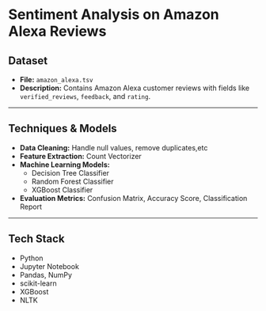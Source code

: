 # Sentiment Analysis on Amazon Alexa Reviews

## Dataset
- **File:** `amazon_alexa.tsv`
- **Description:** Contains Amazon Alexa customer reviews with fields like `verified_reviews`, `feedback`, and `rating`.

---

## Techniques & Models
- **Data Cleaning:** Handle null values, remove duplicates,etc
- **Feature Extraction:** Count Vectorizer
- **Machine Learning Models:**
  - Decision Tree Classifier
  - Random Forest Classifier
  - XGBoost Classifier
- **Evaluation Metrics:** Confusion Matrix, Accuracy Score, Classification Report

---

## Tech Stack
- Python
- Jupyter Notebook
- Pandas, NumPy
- scikit-learn
- XGBoost
- NLTK
